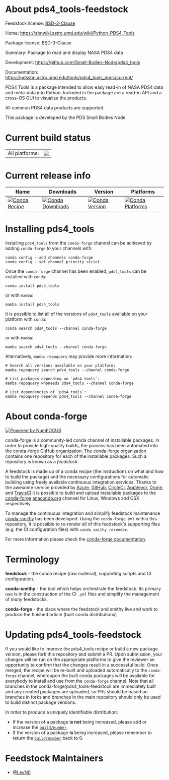 About pds4_tools-feedstock
==========================

Feedstock license: [BSD-3-Clause](https://github.com/conda-forge/pds4_tools-feedstock/blob/main/LICENSE.txt)

Home: https://sbnwiki.astro.umd.edu/wiki/Python_PDS4_Tools

Package license: BSD-3-Clause

Summary: Package to read and display NASA PDS4 data

Development: https://github.com/Small-Bodies-Node/pds4_tools

Documentation: https://pdssbn.astro.umd.edu/tools/pds4_tools_docs/current/

PDS4 Tools is a package intended to allow easy read-in of NASA PDS4 data
and meta-data into Python. Included in the package are a read-in API and
a cross-OS GUI to visualize the products.

All common PDS4 data products are supported.

This package is developed by the PDS Small Bodies Node.


Current build status
====================


<table><tr><td>All platforms:</td>
    <td>
      <a href="https://dev.azure.com/conda-forge/feedstock-builds/_build/latest?definitionId=16163&branchName=main">
        <img src="https://dev.azure.com/conda-forge/feedstock-builds/_apis/build/status/pds4_tools-feedstock?branchName=main">
      </a>
    </td>
  </tr>
</table>

Current release info
====================

| Name | Downloads | Version | Platforms |
| --- | --- | --- | --- |
| [![Conda Recipe](https://img.shields.io/badge/recipe-pds4_tools-green.svg)](https://anaconda.org/conda-forge/pds4_tools) | [![Conda Downloads](https://img.shields.io/conda/dn/conda-forge/pds4_tools.svg)](https://anaconda.org/conda-forge/pds4_tools) | [![Conda Version](https://img.shields.io/conda/vn/conda-forge/pds4_tools.svg)](https://anaconda.org/conda-forge/pds4_tools) | [![Conda Platforms](https://img.shields.io/conda/pn/conda-forge/pds4_tools.svg)](https://anaconda.org/conda-forge/pds4_tools) |

Installing pds4_tools
=====================

Installing `pds4_tools` from the `conda-forge` channel can be achieved by adding `conda-forge` to your channels with:

```
conda config --add channels conda-forge
conda config --set channel_priority strict
```

Once the `conda-forge` channel has been enabled, `pds4_tools` can be installed with `conda`:

```
conda install pds4_tools
```

or with `mamba`:

```
mamba install pds4_tools
```

It is possible to list all of the versions of `pds4_tools` available on your platform with `conda`:

```
conda search pds4_tools --channel conda-forge
```

or with `mamba`:

```
mamba search pds4_tools --channel conda-forge
```

Alternatively, `mamba repoquery` may provide more information:

```
# Search all versions available on your platform:
mamba repoquery search pds4_tools --channel conda-forge

# List packages depending on `pds4_tools`:
mamba repoquery whoneeds pds4_tools --channel conda-forge

# List dependencies of `pds4_tools`:
mamba repoquery depends pds4_tools --channel conda-forge
```


About conda-forge
=================

[![Powered by
NumFOCUS](https://img.shields.io/badge/powered%20by-NumFOCUS-orange.svg?style=flat&colorA=E1523D&colorB=007D8A)](https://numfocus.org)

conda-forge is a community-led conda channel of installable packages.
In order to provide high-quality builds, the process has been automated into the
conda-forge GitHub organization. The conda-forge organization contains one repository
for each of the installable packages. Such a repository is known as a *feedstock*.

A feedstock is made up of a conda recipe (the instructions on what and how to build
the package) and the necessary configurations for automatic building using freely
available continuous integration services. Thanks to the awesome service provided by
[Azure](https://azure.microsoft.com/en-us/services/devops/), [GitHub](https://github.com/),
[CircleCI](https://circleci.com/), [AppVeyor](https://www.appveyor.com/),
[Drone](https://cloud.drone.io/welcome), and [TravisCI](https://travis-ci.com/)
it is possible to build and upload installable packages to the
[conda-forge](https://anaconda.org/conda-forge) [anaconda.org](https://anaconda.org/)
channel for Linux, Windows and OSX respectively.

To manage the continuous integration and simplify feedstock maintenance
[conda-smithy](https://github.com/conda-forge/conda-smithy) has been developed.
Using the ``conda-forge.yml`` within this repository, it is possible to re-render all of
this feedstock's supporting files (e.g. the CI configuration files) with ``conda smithy rerender``.

For more information please check the [conda-forge documentation](https://conda-forge.org/docs/).

Terminology
===========

**feedstock** - the conda recipe (raw material), supporting scripts and CI configuration.

**conda-smithy** - the tool which helps orchestrate the feedstock.
                   Its primary use is in the construction of the CI ``.yml`` files
                   and simplify the management of *many* feedstocks.

**conda-forge** - the place where the feedstock and smithy live and work to
                  produce the finished article (built conda distributions)


Updating pds4_tools-feedstock
=============================

If you would like to improve the pds4_tools recipe or build a new
package version, please fork this repository and submit a PR. Upon submission,
your changes will be run on the appropriate platforms to give the reviewer an
opportunity to confirm that the changes result in a successful build. Once
merged, the recipe will be re-built and uploaded automatically to the
`conda-forge` channel, whereupon the built conda packages will be available for
everybody to install and use from the `conda-forge` channel.
Note that all branches in the conda-forge/pds4_tools-feedstock are
immediately built and any created packages are uploaded, so PRs should be based
on branches in forks and branches in the main repository should only be used to
build distinct package versions.

In order to produce a uniquely identifiable distribution:
 * If the version of a package **is not** being increased, please add or increase
   the [``build/number``](https://docs.conda.io/projects/conda-build/en/latest/resources/define-metadata.html#build-number-and-string).
 * If the version of a package **is** being increased, please remember to return
   the [``build/number``](https://docs.conda.io/projects/conda-build/en/latest/resources/define-metadata.html#build-number-and-string)
   back to 0.

Feedstock Maintainers
=====================

* [@LevN0](https://github.com/LevN0/)

